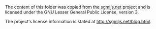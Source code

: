 The content of this folder was copied from the [sgmljs.net](http://sgmljs.net/) project and
is licensed under the GNU Lesser General Public License, version 3.

The project's license information is stated at <http://sgmljs.net/blog.html>.
